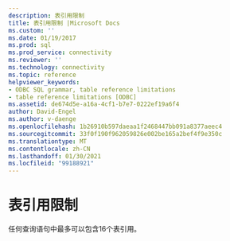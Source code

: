 ```yaml
---
description: 表引用限制
title: 表引用限制 |Microsoft Docs
ms.custom: ''
ms.date: 01/19/2017
ms.prod: sql
ms.prod_service: connectivity
ms.reviewer: ''
ms.technology: connectivity
ms.topic: reference
helpviewer_keywords:
- ODBC SQL grammar, table reference limitations
- table reference limitations [ODBC]
ms.assetid: de674d5e-a16a-4cf1-b7e7-0222ef19a6f4
author: David-Engel
ms.author: v-daenge
ms.openlocfilehash: 1b26910b597daeaa1f2468447bb091a8377aeec4
ms.sourcegitcommit: 33f0f190f962059826e002be165a2bef4f9e350c
ms.translationtype: MT
ms.contentlocale: zh-CN
ms.lasthandoff: 01/30/2021
ms.locfileid: "99188921"
---
```

# <a name="table-references-limitations"></a>表引用限制
任何查询语句中最多可以包含16个表引用。
